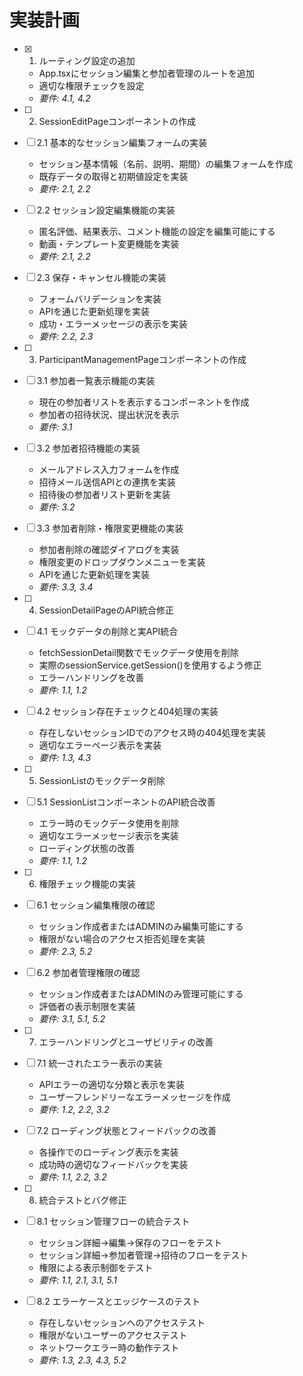 # 実装計画

- [x] 1. ルーティング設定の追加
  - App.tsxにセッション編集と参加者管理のルートを追加
  - 適切な権限チェックを設定
  - _要件: 4.1, 4.2_

- [ ] 2. SessionEditPageコンポーネントの作成
- [ ] 2.1 基本的なセッション編集フォームの実装
  - セッション基本情報（名前、説明、期間）の編集フォームを作成
  - 既存データの取得と初期値設定を実装
  - _要件: 2.1, 2.2_

- [ ] 2.2 セッション設定編集機能の実装
  - 匿名評価、結果表示、コメント機能の設定を編集可能にする
  - 動画・テンプレート変更機能を実装
  - _要件: 2.1, 2.2_

- [ ] 2.3 保存・キャンセル機能の実装
  - フォームバリデーションを実装
  - APIを通じた更新処理を実装
  - 成功・エラーメッセージの表示を実装
  - _要件: 2.2, 2.3_

- [ ] 3. ParticipantManagementPageコンポーネントの作成
- [ ] 3.1 参加者一覧表示機能の実装
  - 現在の参加者リストを表示するコンポーネントを作成
  - 参加者の招待状況、提出状況を表示
  - _要件: 3.1_

- [ ] 3.2 参加者招待機能の実装
  - メールアドレス入力フォームを作成
  - 招待メール送信APIとの連携を実装
  - 招待後の参加者リスト更新を実装
  - _要件: 3.2_

- [ ] 3.3 参加者削除・権限変更機能の実装
  - 参加者削除の確認ダイアログを実装
  - 権限変更のドロップダウンメニューを実装
  - APIを通じた更新処理を実装
  - _要件: 3.3, 3.4_

- [ ] 4. SessionDetailPageのAPI統合修正
- [ ] 4.1 モックデータの削除と実API統合
  - fetchSessionDetail関数でモックデータ使用を削除
  - 実際のsessionService.getSession()を使用するよう修正
  - エラーハンドリングを改善
  - _要件: 1.1, 1.2_

- [ ] 4.2 セッション存在チェックと404処理の実装
  - 存在しないセッションIDでのアクセス時の404処理を実装
  - 適切なエラーページ表示を実装
  - _要件: 1.3, 4.3_

- [ ] 5. SessionListのモックデータ削除
- [ ] 5.1 SessionListコンポーネントのAPI統合改善
  - エラー時のモックデータ使用を削除
  - 適切なエラーメッセージ表示を実装
  - ローディング状態の改善
  - _要件: 1.1, 1.2_

- [ ] 6. 権限チェック機能の実装
- [ ] 6.1 セッション編集権限の確認
  - セッション作成者またはADMINのみ編集可能にする
  - 権限がない場合のアクセス拒否処理を実装
  - _要件: 2.3, 5.2_

- [ ] 6.2 参加者管理権限の確認
  - セッション作成者またはADMINのみ管理可能にする
  - 評価者の表示制限を実装
  - _要件: 3.1, 5.1, 5.2_

- [ ] 7. エラーハンドリングとユーザビリティの改善
- [ ] 7.1 統一されたエラー表示の実装
  - APIエラーの適切な分類と表示を実装
  - ユーザーフレンドリーなエラーメッセージを作成
  - _要件: 1.2, 2.2, 3.2_

- [ ] 7.2 ローディング状態とフィードバックの改善
  - 各操作でのローディング表示を実装
  - 成功時の適切なフィードバックを実装
  - _要件: 1.1, 2.2, 3.2_

- [ ] 8. 統合テストとバグ修正
- [ ] 8.1 セッション管理フローの統合テスト
  - セッション詳細→編集→保存のフローをテスト
  - セッション詳細→参加者管理→招待のフローをテスト
  - 権限による表示制御をテスト
  - _要件: 1.1, 2.1, 3.1, 5.1_

- [ ] 8.2 エラーケースとエッジケースのテスト
  - 存在しないセッションへのアクセステスト
  - 権限がないユーザーのアクセステスト
  - ネットワークエラー時の動作テスト
  - _要件: 1.3, 2.3, 4.3, 5.2_